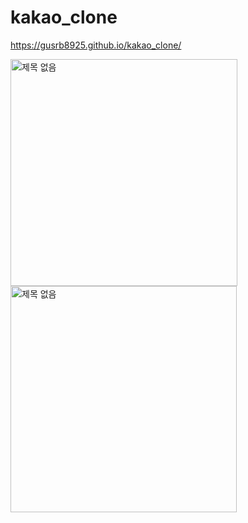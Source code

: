 # kakao_clone
https://gusrb8925.github.io/kakao_clone/

<img width="363" alt="제목 없음" src="https://user-images.githubusercontent.com/64997245/92739304-b6d1f800-f3b7-11ea-9f95-57244912caf9.png">
<img width="362" alt="제목 없음" src="https://user-images.githubusercontent.com/64997245/93667378-6a29a380-fac0-11ea-85eb-69a75053549c.png">

